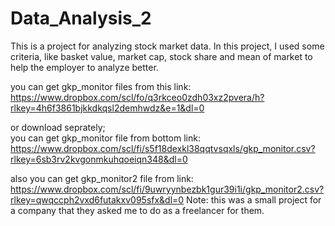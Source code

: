 # Data_Analysis_2
This is a project for analyzing stock market data.  In this project, I used some criteria, like basket value, market cap, stock share and mean of market to help the employer to analyze better.

you can get gkp_monitor files from this link:
https://www.dropbox.com/scl/fo/q3rkceo0zdh03xz2pvera/h?rlkey=4h6f3861bjkkdkqsl2demhwdz&e=1&dl=0

or download seprately;   
  you can get gkp_monitor file from bottom link:
https://www.dropbox.com/scl/fi/s5f18dexkl38qqtvsqxls/gkp_monitor.csv?rlkey=6sb3rv2kvgonmkuhqoeiqn348&dl=0

also you can get gkp_monitor2 file from link:
https://www.dropbox.com/scl/fi/9uwryynbezbk1gur39i1i/gkp_monitor2.csv?rlkey=qwqccph2vxd6futakxv095sfx&dl=0  Note: this was a small project for a company that they asked me to do as a freelancer for them.
